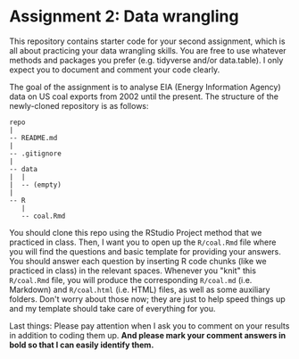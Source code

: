 # Assignment 2: Data wrangling 

This repository contains starter code for your second assignment, which is all about practicing your data wrangling skills. You are free to use whatever methods and packages you prefer (e.g. tidyverse and/or data.table). I only expect you to document and comment your code clearly.

The goal of the assignment is to analyse EIA (Energy Information Agency) data on US coal exports from 2002 until the present. The structure of the newly-cloned repository is as follows:

```
repo
|
-- README.md
|
-- .gitignore
|
-- data
|  |
|  -- (empty)
|
-- R
   |
   -- coal.Rmd

```

You should clone this repo using the RStudio Project method that we practiced in class. Then, I want you to open up the `R/coal.Rmd` file where you will find the questions and basic template for providing your answers. You should answer each question by inserting R code chunks (like we practiced in class) in the relevant spaces. Whenever you "knit" this `R/coal.Rmd` file, you will produce the corresponding `R/coal.md` (i.e. Markdown) and `R/coal.html` (i.e. HTML) files, as well as some auxiliary folders. Don't worry about those now; they are just to help speed things up and my template should take care of everything for you.

Last things: Please pay attention when I ask you to comment on your results in addition to coding them up. **And please mark your comment answers in bold so that I can easily identify them.**
